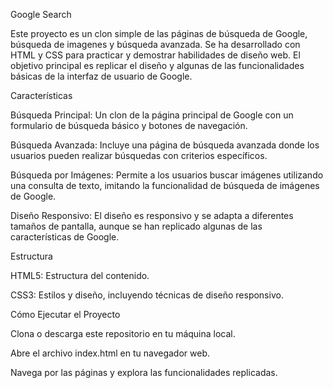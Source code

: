 Google Search

Este proyecto es un clon simple de las páginas de búsqueda de Google, búsqueda de imagenes y búsqueda avanzada. Se ha desarrollado con HTML y CSS para practicar y demostrar habilidades de diseño web. El objetivo principal es replicar el diseño y algunas de las funcionalidades básicas de la interfaz de usuario de Google.


Características

Búsqueda Principal: Un clon de la página principal de Google con un formulario de búsqueda básico y botones de navegación.

Búsqueda Avanzada: Incluye una página de búsqueda avanzada donde los usuarios pueden realizar búsquedas con criterios específicos.

Búsqueda por Imágenes: Permite a los usuarios buscar imágenes utilizando una consulta de texto, imitando la funcionalidad de búsqueda de imágenes de Google.

Diseño Responsivo: El diseño es responsivo y se adapta a diferentes tamaños de pantalla, aunque se han replicado algunas de las características de Google.




Estructura

HTML5: Estructura del contenido.

CSS3: Estilos y diseño, incluyendo técnicas de diseño responsivo.



Cómo Ejecutar el Proyecto

Clona o descarga este repositorio en tu máquina local.

Abre el archivo index.html en tu navegador web.

Navega por las páginas y explora las funcionalidades replicadas.

